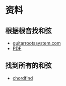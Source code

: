 # 资料

## 根据根音找和弦
- [guitarrootssystem.com](http://guitarrootssystem.com/)
- [PDF](http://guitarrootssystem.com/wp-content/uploads/2019/02/Guitar-System_file.pdf)

## 找到所有的和弦
- [chordfind](http://chordfind.com/)
